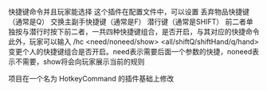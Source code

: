 快捷键命令并且玩家能选择
这个插件在配置文件中，可以设置
丢弃物品快捷键（通常是Q）
交换主副手快捷键（通常是F）
潜行键（通常是SHIFT）
前二者单独按与潜行时按下前二者，一共四种快捷键组合，是否开启，与其对应的快捷命令
此外，玩家可以输入
/hc <need/noneed/show> <all/shiftQ/shiftHand/q/hand>
变更个人的快捷键组合是否开启。need表示需要后面一个参数的快捷，noneed表示不需要，show将会向玩家展示当前的规则

项目在一个名为  HotkeyCommand 的插件基础上修改
